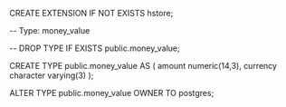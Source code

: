 CREATE EXTENSION IF NOT EXISTS hstore;
 <!-- now include in migrations itself -->
 -- Type: money_value

-- DROP TYPE IF EXISTS public.money_value;

CREATE TYPE public.money_value AS
(
	amount numeric(14,3),
	currency character varying(3)
);

ALTER TYPE public.money_value
    OWNER TO postgres;
